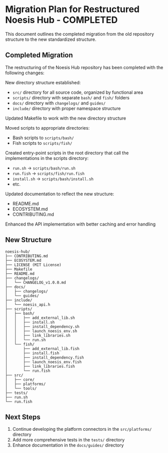 # Migration Plan for Restructured Noesis Hub - COMPLETED

This document outlines the completed migration from the old repository structure to the new standardized structure.

## Completed Migration

The restructuring of the Noesis Hub repository has been completed with the following changes:

New directory structure established:
  - `src/` directory for all source code, organized by functional area
  - `scripts/` directory with separate `bash/` and `fish/` folders
  - `docs/` directory with `changelogs/` and `guides/` 
  - `include/` directory with proper namespace structure

Updated Makefile to work with the new directory structure

Moved scripts to appropriate directories:
  - Bash scripts to `scripts/bash/`
  - Fish scripts to `scripts/fish/`

Created entry-point scripts in the root directory that call the implementations in the scripts directory:
  - `run.sh` → `scripts/bash/run.sh`
  - `run.fish` → `scripts/fish/run.fish`
  - `install.sh` → `scripts/bash/install.sh`
  - etc.

Updated documentation to reflect the new structure:
  - README.md
  - ECOSYSTEM.md
  - CONTRIBUTING.md

Enhanced the API implementation with better caching and error handling

## New Structure

```
noesis-hub/
├── CONTRIBUTING.md
├── ECOSYSTEM.md
├── LICENSE (MIT License)
├── Makefile
├── README.md
├── changelogs/
│   └── CHANGELOG_v1.0.0.md
├── docs/
│   ├── changelogs/
│   └── guides/
├── include/
│   └── noesis_api.h
├── scripts/
│   ├── bash/
│   │   ├── add_external_lib.sh
│   │   ├── install.sh
│   │   ├── install_dependency.sh
│   │   ├── launch_noesis_env.sh
│   │   ├── link_libraries.sh
│   │   └── run.sh
│   └── fish/
│       ├── add_external_lib.fish
│       ├── install.fish
│       ├── install_dependency.fish
│       ├── launch_noesis_env.fish
│       ├── link_libraries.fish
│       └── run.fish
├── src/
│   ├── core/
│   ├── platforms/
│   └── tools/
├── tests/
├── run.sh
└── run.fish
```

## Next Steps

1. Continue developing the platform connectors in the `src/platforms/` directory
2. Add more comprehensive tests in the `tests/` directory
3. Enhance documentation in the `docs/guides/` directory
